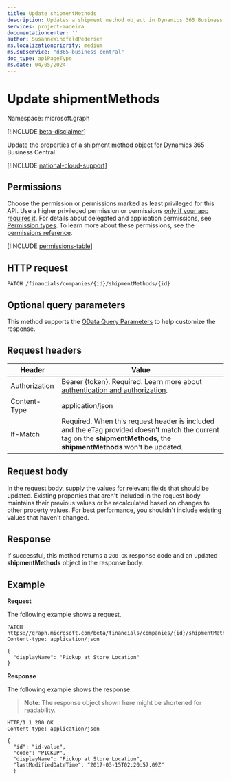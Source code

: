 ```yaml
---
title: Update shipmentMethods 
description: Updates a shipment method object in Dynamics 365 Business Central.
services: project-madeira
documentationcenter: ''
author: SusanneWindfeldPedersen
ms.localizationpriority: medium
ms.subservice: "d365-business-central"
doc_type: apiPageType
ms.date: 04/05/2024
---
```


# Update shipmentMethods

Namespace: microsoft.graph

[!INCLUDE [beta-disclaimer](../../includes/beta-disclaimer.md)]

Update the properties of a shipment method object for Dynamics 365 Business Central.

[!INCLUDE [national-cloud-support](../../includes/global-only.md)]

## Permissions
Choose the permission or permissions marked as least privileged for this API. Use a higher privileged permission or permissions [only if your app requires it](/graph/permissions-overview#best-practices-for-using-microsoft-graph-permissions). For details about delegated and application permissions, see [Permission types](/graph/permissions-overview#permission-types). To learn more about these permissions, see the [permissions reference](/graph/permissions-reference).

<!-- { "blockType": "permissions", "name": "dynamics_shipmentmethods_update" } -->
[!INCLUDE [permissions-table](../includes/permissions/dynamics-shipmentmethods-update-permissions.md)]

## HTTP request
```
PATCH /financials/companies/{id}/shipmentMethods/{id}
```

## Optional query parameters
This method supports the [OData Query Parameters](/graph/query-parameters) to help customize the response.

## Request headers
|Header|Value|
|------|-----|
|Authorization|Bearer {token}. Required. Learn more about [authentication and authorization](/graph/auth/auth-concepts).|
|Content-Type  |application/json|
|If-Match      |Required. When this request header is included and the eTag provided doesn't match the current tag on the **shipmentMethods**, the **shipmentMethods** won't be updated. |

## Request body
In the request body, supply the values for relevant fields that should be updated. Existing properties that aren't included in the request body maintains their previous values or be recalculated based on changes to other property values. For best performance, you shouldn't include existing values that haven't changed.

## Response
If successful, this method returns a `200 OK` response code and an updated **shipmentMethods** object in the response body.

## Example

**Request**

The following example shows a request.
```http
PATCH https://graph.microsoft.com/beta/financials/companies/{id}/shipmentMethods/{id}
Content-type: application/json

{
  "displayName": "Pickup at Store Location"
}
```

**Response**

The following example shows the response. 

> **Note**:  The response object shown here might be shortened for readability.

```http
HTTP/1.1 200 OK
Content-type: application/json

{
  "id": "id-value",
  "code": "PICKUP",
  "displayName": "Pickup at Store Location",
  "lastModifiedDateTime": "2017-03-15T02:20:57.09Z"
  }
```



